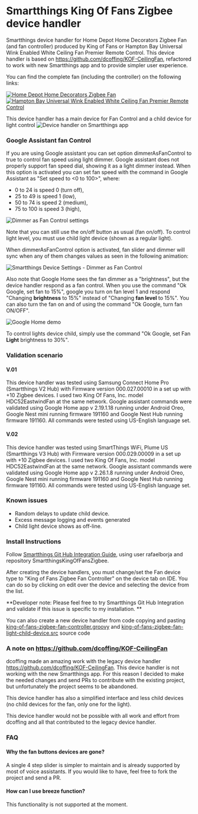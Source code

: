 # Smartthings King Of Fans Zigbee device handler
Smartthings device handler for Home Depot Home Decorators Zigbee Fan (and fan controller) produced by King of Fans or Hampton Bay Universal Wink Enabled White Ceiling Fan Premier Remote Control. This device handler is based on  https://github.com/dcoffing/KOF-CeilingFan, refactored to work with new Smartthings app and to provide simpler user experience.

You can find the complete fan (including the controller) on the following links:

[![Home Depot Home Decorators Zigbee Fan](images/home-decorators-collection-ceiling-fan.jpg)](https://www.homedepot.com/p/Home-Decorators-Collection-Gardinier-52-in-LED-Indoor-Brushed-Nickel-WINK-Enabled-Smart-Ceiling-Fan-with-Integrated-Light-Kit-with-Remote-Control-43260/206648825)
[![Hampton Bay Universal Wink Enabled White Ceiling Fan Premier Remote Control](images/hampton-bay-ceiling-fan-remotes.jpg)](https://www.homedepot.com/p/Hampton-Bay-Universal-Wink-Enabled-White-Ceiling-Fan-Premier-Remote-Control-99432/206591100)

This device handler has a main device for Fan Control and a child device for light control
![Device handler on Smartthings app](images/screenshots/screenshots.jpg)

### Google Assistant fan Control

If you are using Google assistant you can set option dimmerAsFanControl to true to control fan speed using light dimmer.
Google assistant does not properly support fan speed dial, showing it as a light dimmer instead. When this option is activated you can set fan speed with the command in Google Assistant as "Set <FAN NAME> speed to <0 to 100>", where:
  - 0 to 24 is speed 0 (turn off),
  - 25 to 49 is speed 1 (low),
  - 50 to 74 is speed 2 (medium),
  - 75 to 100 is speed 3 (high),
  
![Dimmer as Fan Control settings](images/screenshots/set_dimmer_as_fan_control_settings.jpg)


Note that you can still use the on/off button as usual (fan on/off). To control light level, you must use child light device (shown as a regular light).

When dimmerAsFanControl option is activated, fan slider and dimmer will sync when any of them changes values as seen in the following animation: 

![Smartthings Device Settings - Dimmer as Fan Control](images/screenshots/smartthings_dimmer_as_fan_control_demo.gif) 

Also note that Google Home sees the fan dimmer as a "brightness", but the device handler respond as a fan control. When you use the command "Ok Google, set fan to 15%", google you turn on fan level 1 and respond "Changing **brightness** to 15%" instead of "Changing **fan level** to 15%". You can also turn the fan on and of using the command "Ok Google, turn fan ON/OFF".

![Google Home demo](images/screenshots/google_home_fan_control.gif)

To control lights device child, simply use the command "Ok Google, set Fan **Light** brightness to 30%".


### Validation scenario 
#### V.01
This device handler was tested using Samsung Connect Home Pro (Smartthings V2 Hub) with Firmware version	000.027.00010 in a set up with +10 Zigbee devices. I used two King Of Fans, Inc. model HDC52EastwindFan at the same network.
Google assistant commands were validated using Google Home app  v 2.19.1.18 running under Android Oreo, Google Nest mini running  firmware 191160 and Google Nest Hub running  firmware 191160. All commands were tested using US-English language set.

#### V.02
This device handler was tested using SmartThings WiFi, Plume US (Smartthings V3 Hub)  with Firmware version	000.029.00009 in a set up with +10 Zigbee devices. I used two King Of Fans, Inc. model HDC52EastwindFan at the same network.
Google assistant commands were validated using Google Home app  v 2.26.1.8 running under Android Oreo, Google Nest mini running  firmware 191160 and Google Nest Hub running  firmware 191160. All commands were tested using US-English language set.


### Known issues
- Random delays to update child device.
- Excess message logging and events generated
- Child light device shows as off-line.

### Install Instructions

Follow [Smartthings Git Hub Integration Guide](https://docs.smartthings.com/en/latest/tools-and-ide/github-integration.html), using user rafaelborja and repository SmartthingsKingOfFansZigbee.

After creating the device handlers, you must change/set the Fan device type to "King of Fans Zigbee Fan Controller" on the device tab on IDE. You can do so by clicking on edit over the device and selecting the device from the list.


**Developer note: Please feel free to try Smartthings Git Hub Integration and validate if this issue is specific to my installation. **

You can also create a new device handler from code copying and pasting [king-of-fans-zigbee-fan-controller.groovy](https://raw.githubusercontent.com/rafaelborja/SmartthingsKingOfFansZigbee/master/devicetypes/rafaelborja/king-of-fans-zigbee-fan-controller.src/king-of-fans-zigbee-fan-controller.groovy) and [king-of-fans-zigbee-fan-light-child-device.src](https://raw.githubusercontent.com/rafaelborja/SmartthingsKingOfFansZigbee/master/devicetypes/rafaelborja/king-of-fans-zigbee-fan-light-child-device.src/king-of-fans-zigbee-fan-light-child-device.groovy) source code

### A note on https://github.com/dcoffing/KOF-CeilingFan

dcoffing made an amazing work with the legacy device handler https://github.com/dcoffing/KOF-CeilingFan. This device handler is not working with the new Smartthings app. For this reason I decided to make the needed changes and send PRs to contribute with the existing project, but unfortunately the project seems to be abandoned. 

This device handler has also a simplified interface and less child devices (no child devices for the fan, only one for the light).

This device handler would not be possible with all work and effort from dcoffing and all that contributed to the legacy device handler.

### FAQ
#### Why the fan buttons devices are gone?
A single 4 step slider is simpler to maintain and is already supported by most of voice assistants. If you would like to have, feel free to fork the project and send a PR. 

#### How can I use breeze function?
This functionality is not supported at the moment. 
